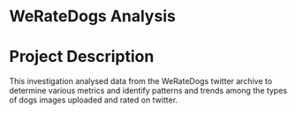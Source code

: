 # WeRateDogs Analysis

# Project Description

This investigation analysed data from the WeRateDogs twitter archive to determine various metrics and identify patterns and trends among the types of dogs images uploaded and rated on twitter.
